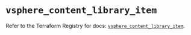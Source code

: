 # `vsphere_content_library_item`

Refer to the Terraform Registry for docs: [`vsphere_content_library_item`](https://registry.terraform.io/providers/hashicorp/vsphere/2.11.1/docs/resources/content_library_item).
